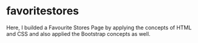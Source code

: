 # favoritestores
Here, I builded a Favourite Stores Page by applying the concepts of HTML and CSS and also applied the Bootstrap concepts as well.

